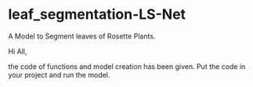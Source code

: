 # leaf_segmentation-LS-Net
A Model to Segment leaves of Rosette Plants. 

Hi All,

the code of functions and model creation has been given. Put the code in your project and run the model.
